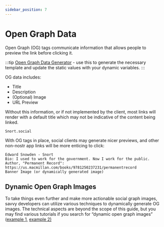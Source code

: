 ```yaml
---
sidebar_position: 7
---
```


# Open Graph Data

Open Graph (OG) tags communicate information that allows people to preview the link before clicking it. 

:::tip 
[Open Graph Data Generator](https://www.opengraph.xyz/) - use this to generate the necessary template and update the static values with your dynamic variables.
::: 

OG data includes:

- Title
- Description
- (Optional) Image
- URL Preview

Without this information, or if not implemented by the client, most links will render with a default title which may not be indicative of the content being linked.

```
Snort.social 
```

With OG tags in place, social clients may generate nicer previews, and other non-nostr app links will be more enticing to click:

```
Edward Snowden - Snort
Bio: I used to work for the government. Now I work for the public. Author, "Permanent Record": https://us.macmillan.com/books/9781250237231/permanentrecord
Banner Image (or dynamically generated image)
```

## Dynamic Open Graph Images
To take things even further and make more actionable social graph images, savvy developers can utilize various techniques to dynamically generate OG images. The technical aspects are beyond the scope of this guide, but you may find various tutorials if you search for “dynamic open graph images” ([example 1](https://urre.me/writings/dynamic-open-graph-images/), [example 2)](https://www.netlify.com/blog/dynamically-generate-open-graph-image-variants/)
